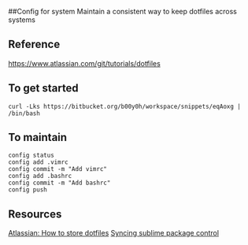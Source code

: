 ##Config for system
Maintain a consistent way to keep dotfiles across systems

## Reference
https://www.atlassian.com/git/tutorials/dotfiles

## To get started
```
curl -Lks https://bitbucket.org/b00y0h/workspace/snippets/eqAoxg | /bin/bash
```

## To maintain
```
config status
config add .vimrc
config commit -m "Add vimrc"
config add .bashrc
config commit -m "Add bashrc"
config push
```

## Resources
[Atlassian: How to store dotfiles](https://developer.atlassian.com/blog/2016/02/best-way-to-store-dotfiles-git-bare-repo/)
[Syncing sublime package control](https://packagecontrol.io/docs/syncing)


